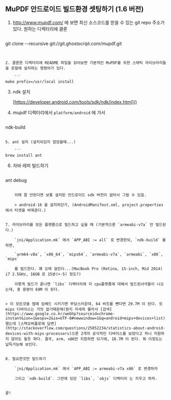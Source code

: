 ## MuPDF 안드로이드 빌드환경 셋팅하기 (1.6 버전)

1. http://www.mupdf.com/ 에 보면 최신 소스코드를 받을 수 있는 git repo 주소가 있다. 원하는 디렉터리에 클론

	```
git clone --recursive git://git.ghostscript.com/mupdf.git
```


2. 클론한 디렉터리에 README 파일을 읽어보면 기본적인 MuPDF를 위한 스태틱 라이브러리들을 로컬에 설치하는 명령어가 있다.

	```
make prefix=/usr/local install
```

3. ndk 설치

	[https://developer.android.com/tools/sdk/ndk/index.html]()

4. mupdf 디렉터리에서 `platform/android` 에 가서 

	```
ndk-build
```

5. ant 설치 (설치되있지 않았을때...)

	```
brew install ant
```

6. 자바 레퍼 빌드하기 

	```
ant debug
```

	이때 잘 안된다면 보통 설치된 안드로이드 sdk 버전이 없어서 그럴 수 있음.

	> android-16 을 설치하던가, (AndroidManifest.xml, project.properties 에서 타겟을 바꿔준다.)


7. 라이브러리를 모든 플랫폼으로 빌드하고 싶을 때 (기본적으론 `armeabi-v7a` 만 빌드된다.)
	
	`jni/Application.mk` 에서 `APP_ABI := all` 로 변경한뒤, `ndk-build` 를 하면,

	`arm64-v8a`, `x86_64`, `mips64`, `armeabi-v7a`, `armeabi`, `x86`, `mips`

	를 빌드한다. 꽤 오래 걸린다...(MacBook Pro (Retina, 15-inch, Mid 2014) i7 2.5GHz, 16GB 로 15분(+-5) 정도?)
	
	이렇게 빌드가 끝나면 `libs` 디렉터리에 각 cpu플랫폼에 대해서 빌드된녀석들이 나오는데, 총 용량이 69M 이 된다.


> 이 모든것을 앱에 임베드 시키기엔 부담스러운데, 64 비트를 뺀다면 29.7M 이 된다. 또 mips 디바이스는 거의 없기때문에(뭔지 자세히 몰라서 [검색](https://www.google.co.kr/webhp?sourceid=chrome-instant&ion=1&espv=2&ie=UTF-8#newwindow=1&q=android+mips+devices+list)했는데 [스택오버플로에 답변](http://stackoverflow.com/questions/25052234/statistics-about-android-devices-with-mips-processors)으론 2개의 공식적인 디바이스를 보았다고 하니 지원하지 않아도 될듯 하다. 결국, arm, x86만 지원하면 되기에, 18.7M 이 된다. 뭐 이정도는 납득가능해 보인다.


8. 필요한것만 빌드하기

	`jni/Application.mk` 에서 `APP_ABI := armeabi-v7a x86` 로 변경하자
	
	그리고 `ndk-build`. 그전에 있던 `libs`, `objs` 디렉터리 는 지우고 하자.


끝!

